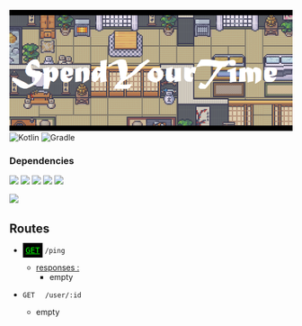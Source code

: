 ![bannier](./bannier.png)
![Kotlin](https://img.shields.io/badge/kotlin-%230095D5.svg?style=for-the-badge&logo=kotlin&logoColor=white)
![Gradle](https://img.shields.io/badge/Gradle-02303A.svg?style=for-the-badge&logo=Gradle&logoColor=white)

### Dependencies

![](https://img.shields.io/badge/JVM%20Java-11.0.13-orange)
![](https://img.shields.io/badge/Kotlin-1.6.20_M1-blue)
![](https://img.shields.io/badge/Javalin-4.3.0-cyan)
![](https://img.shields.io/badge/SLF4J-1.7.36-yellow)
![](https://img.shields.io/badge/Jackson-2.13.1-orange)

![](https://img.shields.io/badge/com.github.johnrengelman.shadow-5.2.0-black)

<style>
    .get {
        color: lime;
        background: black;
        padding: 5px;
        font-family: Monospace,serif;
        text-decoration: underline;
    }
    .response {
        text-decoration: underline;
    }
</style>

## Routes

- <g class="get">GET</g> `/ping`
    - <g class="response">responses :</g>
        - empty


- `GET ` ` /user/:id`
    - empty
  